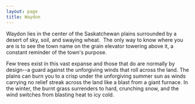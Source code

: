 ```yaml
---
layout: page
title: Waydon
---
```


Waydon lies in the center of the Saskatchewan plains surrounded by a desert of sky, soil, and swaying wheat.  The only way to know where you are is to see the town name on the grain elevator towering above it, a constant reminder of the town's purpose.  

Few trees exist in this vast expanse and those that do are normally by design--a guard against the unforgiving winds that roll across the land.  The plains can burn you to a crisp under the unforgiving summer sun as winds carrying no relief streak across the land like a blast from a giant furnace.  In the winter, the burnt grass surrenders to hard, crunching snow, and the wind switches from blasting heat to icy cold.  




